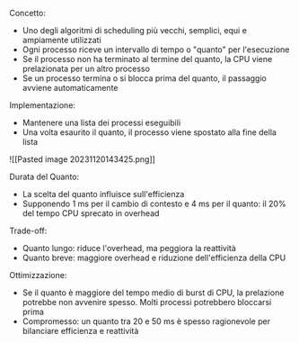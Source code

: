 Concetto:
- Uno degli algoritmi di scheduling più vecchi, semplici, equi e ampiamente utilizzati
- Ogni processo riceve un intervallo di tempo o "quanto" per l'esecuzione
- Se il processo non ha terminato al termine del quanto, la CPU viene prelazionata per un altro processo
- Se un processo termina o si blocca prima del quanto, il passaggio avviene automaticamente

Implementazione:
- Mantenere una lista dei processi eseguibili
- Una volta esaurito il quanto, il processo viene spostato alla fine della lista

![[Pasted image 20231120143425.png]]

Durata del Quanto:
- La scelta del quanto influisce sull'efficienza
- Supponendo 1 ms per il cambio di contesto e 4 ms per il quanto: il 20% del tempo CPU sprecato in overhead

Trade-off:
- Quanto lungo: riduce l'overhead, ma peggiora la reattività
- Quanto breve: maggiore overhead e riduzione dell'efficienza della CPU

Ottimizzazione:
- Se il quanto è maggiore del tempo medio di burst di CPU, la prelazione potrebbe non avvenire spesso. Molti processi potrebbero bloccarsi prima
- Compromesso: un quanto tra 20 e 50 ms è spesso ragionevole per bilanciare efficienza e reattività

